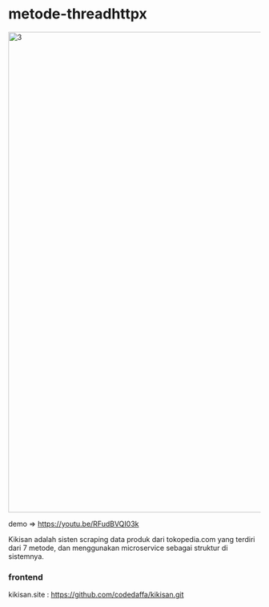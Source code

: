 # metode-threadhttpx

<img width="959" alt="3" src="https://github.com/codedaffa/metode-threadhttpx/assets/154736760/bf6e8640-c02f-4d42-8db6-229c683aed39">

demo => https://youtu.be/RFudBVQI03k

Kikisan adalah sisten scraping data produk dari tokopedia.com yang terdiri dari 7 metode, dan menggunakan microservice sebagai struktur di sistemnya.

### frontend
kikisan.site :  https://github.com/codedaffa/kikisan.git
